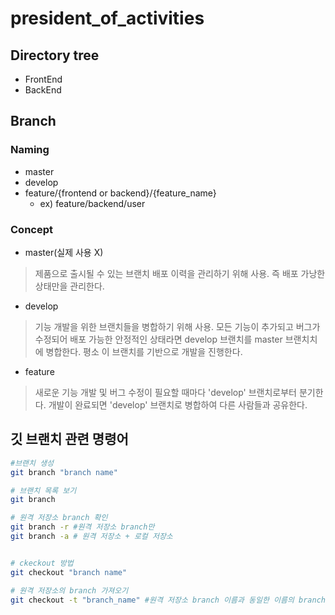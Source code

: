 # president_of_activities

## Directory tree
- FrontEnd
- BackEnd

## Branch
### Naming
- master
- develop
- feature/{frontend or backend}/{feature_name}
  - ex) feature/backend/user

### Concept
- master(실제 사용 X)
> 제품으로 출시될 수 있는 브랜치 배포 이력을 관리하기 위해 사용. 즉 배포 가낭한 상태만을 관리한다.

- develop
>  기능 개발을 위한 브랜치들을 병합하기 위해 사용. 모든 기능이 추가되고 버그가 수정되어 배포 가능한 안정적인 상태라면 develop 브랜치를 master 브랜치치에 병합한다. 평소 이 브랜치를 기반으로 개발을 진행한다.

- feature
> 새로운 기능 개발 및 버그 수정이 필요할 때마다 'develop' 브랜치로부터 분기한다. 개발이 완료되면 'develop' 브랜치로 병합하여 다른 사람들과 공유한다.

## 깃 브랜치 관련 명령어

```bash
#브랜치 생성
git branch "branch name" 

# 브랜치 목록 보기
git branch

# 원격 저장소 branch 확인
git branch -r #원격 저장소 branch만
git branch -a # 원격 저장소 + 로컬 저장소


# ckeckout 방법
git checkout "branch name"

# 원격 저장소의 branch 가져오기
git checkout -t "branch_name" #원격 저장소 branch 이름과 동일한 이름의 branch 가 생성되면서 해당 branch로 checkout 된다.
```



